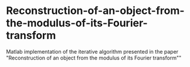 # Reconstruction-of-an-object-from-the-modulus-of-its-Fourier-transform
Matlab implementation of the iterative algorithm presented in the paper "Reconstruction of an object from the modulus of its Fourier transform""
